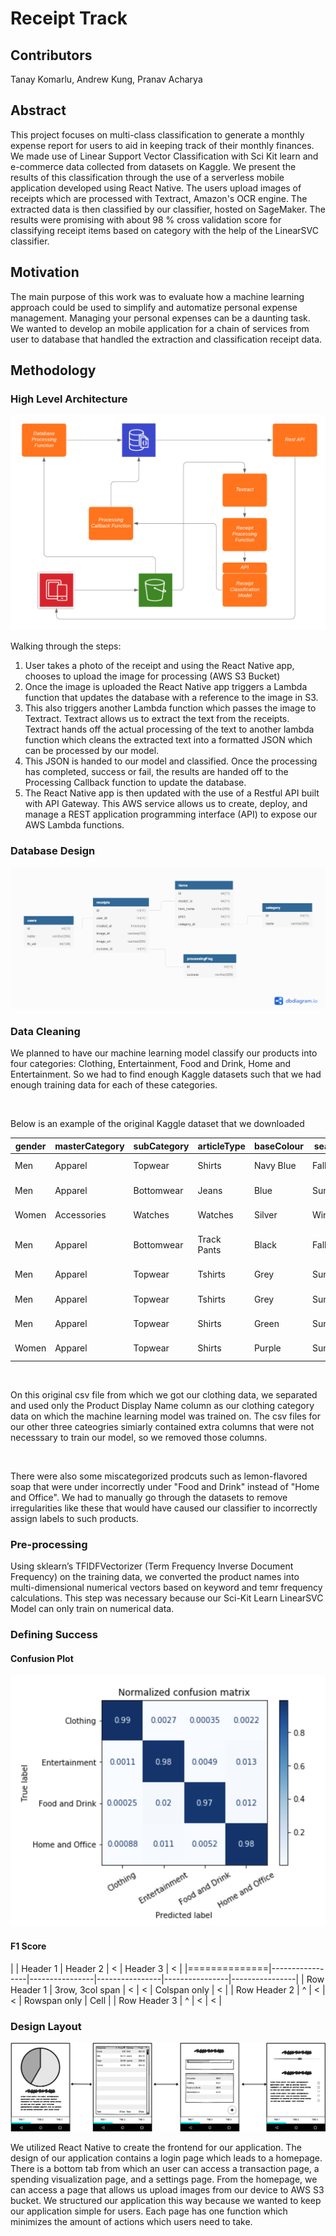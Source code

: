# Receipt Track

## Contributors
Tanay Komarlu, Andrew Kung, Pranav Acharya

## Abstract
This project focuses on multi-class classification to generate a monthly expense report for users to aid in keeping track of their monthly finances. We made use of Linear Support Vector Classification with Sci Kit learn and e-commerce data collected from datasets on Kaggle. We present the results of this classification through the use of a serverless mobile application developed using React Native. The users upload images of receipts which are processed with Textract, Amazon's OCR engine. The extracted data is then classified by our classifier, hosted on SageMaker. The results were promising with about 98 % cross validation score for classifying receipt items based on category with the help of the LinearSVC classifier.

## Motivation
The main purpose of this work was to evaluate how a machine learning approach could be used to simplify and automatize personal expense management. Managing your personal expenses can be a daunting task. We wanted to develop an mobile application for a chain of services from user to database that handled the extraction and classification receipt data. 

## Methodology

### High Level Architecture
![](ReadMeImages/HighLevelArchitecture.png)

Walking through the steps:

1. User takes a photo of the receipt and using the React Native app, chooses to upload the image for processing (AWS S3 Bucket)
2. Once the image is uploaded the React Native app triggers a Lambda function that updates the database with a reference to the image in S3. 
3. This also triggers another Lambda function which passes the image to Textract. Textract allows us to extract the text from the receipts. Textract hands off the actual processing of the text to another lambda function which cleans the extracted text into a formatted JSON which can be processed by our model. 
4. This JSON is handed to our model and classified. Once the processing has completed, success or fail, the results are handed off to the Processing Callback function to update the database. 
5. The React Native app is then updated with the use of a Restful API built with API Gateway. This AWS service allows us to create, deploy, and manage a REST application programming interface (API) to expose our AWS Lambda functions. 

### Database Design
![](ReadMeImages/rdsDatabaseDesign.png)

### Data Cleaning

We planned to have our machine learning model classify our products into four categories: Clothing, Entertainment, Food and Drink, Home and Entertainment. So we had to find enough Kaggle datasets such that we had enough training data for each of these categories.

<br/>

Below is an example of the original Kaggle dataset that we downloaded 

| gender | masterCategory | subCategory      | articleType      | baseColour | season | year | usage  | productDisplayName                                    |
|--------|----------------|------------------|------------------|------------|--------|------|--------|-------------------------------------------------------|
| Men    | Apparel        | Topwear          | Shirts           | Navy Blue  | Fall   | 2011 | Casual | Turtle Check Men Navy Blue Shirt                      |
| Men    | Apparel        | Bottomwear       | Jeans            | Blue       | Summer | 2012 | Casual | Peter England Men Party Blue Jeans                    |
| Women  | Accessories    | Watches          | Watches          | Silver     | Winter | 2016 | Casual | Titan Women Silver Watch                              |
| Men    | Apparel        | Bottomwear       | Track Pants      | Black      | Fall   | 2011 | Casual | Manchester United Men Solid Black Track Pants         |
| Men    | Apparel        | Topwear          | Tshirts          | Grey       | Summer | 2012 | Casual | Puma Men Grey T-shirt                                 |
| Men    | Apparel        | Topwear          | Tshirts          | Grey       | Summer | 2011 | Casual | Inkfruit Mens Chain Reaction T-shirt                  |
| Men    | Apparel        | Topwear          | Shirts           | Green      | Summer | 2012 | Ethnic | Fabindia Men Striped Green Shirt                      |
| Women  | Apparel        | Topwear          | Shirts           | Purple     | Summer | 2012 | Casual | Jealous 21 Women Purple Shirt                         |

<br/>

On this original csv file from which we got our clothing data, we separated and used only the Product Display Name column as our clothing category data on which the machine learning model was trained on. The csv files for our other three cateogries simiarly contained extra columns that were not necesssary to train our model, so we removed those columns. 

<br/>

There were also some miscategorized prodcuts such as lemon-flavored soap that were under incorrectly under "Food and Drink" instead of "Home and Office". We had to manually go through the datasets to remove irregularities like these that would have caused  our classifier to incorrectly assign labels to such products. 

### Pre-processing

Using sklearn’s TFIDFVectorizer (Term Frequency Inverse Document Frequency) on the training data, we converted the product names into multi-dimensional numerical vectors based on keyword and temr frequency calculations. This step was necessary because our Sci-Kit Learn LinearSVC Model can only train on numerical data.



### Defining Success

#### Confusion Plot 

![](ReadMeImages/ConfusionPlot.png)

#### F1 Score
|              | Header 1        | Header 2       |        <       | Header 3       |        <       |
|==============|-----------------|----------------|----------------|----------------|----------------|
| Row Header 1 | 3row, 3col span |       <        |        <       | Colspan only   |        <       |
| Row Header 2 |       ^         |       <        |        <       | Rowspan only   | Cell           |
| Row Header 3 |       ^         |       <        |        <       |

### Design Layout
![](ReadMeImages/Wireframe.png)

We utilized React Native to create the frontend for our application. The design of our application contains a login page which leads to a homepage. There is a bottom tab from which an user can access a transaction page, a spending visualization page, and a settings page. From the homepage, we can access a page that allows us upload images from our device to AWS S3 bucket. We structured our application this way because we wanted to keep our application simple for users. Each page has one function which minimizes the amount of actions which users need to take.
